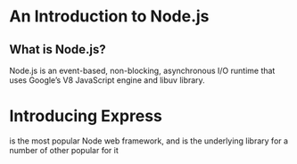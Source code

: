# An Introduction to Node.js
## What is  Node.js?

 Node.js is an event-based, non-blocking, asynchronous I/O runtime that uses Google’s V8 JavaScript engine and libuv library.


 # Introducing Express
 is the most popular Node web framework, and is the underlying library for a number of other popular for it
 